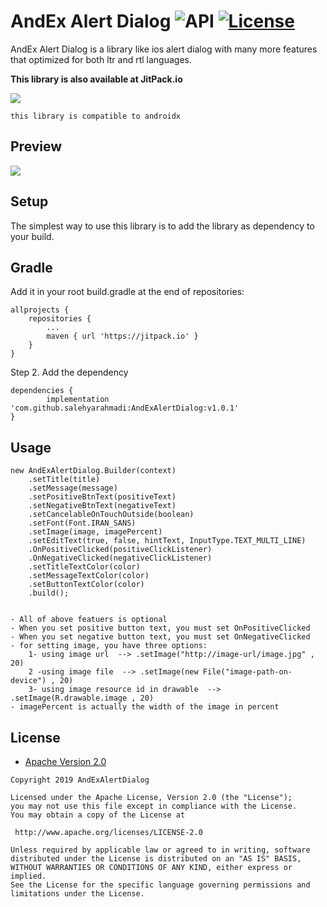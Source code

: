 AndEx Alert Dialog ![API](https://img.shields.io/badge/API-17%2B-brightgreen.svg?style=flat) [![License](https://img.shields.io/badge/License-Apache%202.0-green.svg)](https://opensource.org/licenses/Apache-2.0)
===================
AndEx Alert Dialog is a library like ios alert dialog with many more features that optimized for both ltr and rtl languages.


**This library is also available at JitPack.io**

[![](https://jitpack.io/v/salehyarahmadi/AndExAlertDialog.svg)](https://jitpack.io/#salehyarahmadi/AndExAlertDialog)


`this library is compatible to androidx`

## Preview
![](https://github.com/salehyarahmadi/AndExAlertDialog/blob/master/andex-alert-dialog.gif)

## Setup
The simplest way to use this library is to add the library as dependency to your build.

## Gradle

Add it in your root build.gradle at the end of repositories:

	allprojects {
		repositories {
			...
			maven { url 'https://jitpack.io' }
		}
	}

Step 2. Add the dependency

	dependencies {
	        implementation 'com.github.salehyarahmadi:AndExAlertDialog:v1.0.1'
	}

## Usage


    new AndExAlertDialog.Builder(context)
        .setTitle(title)
        .setMessage(message)
        .setPositiveBtnText(positiveText)
        .setNegativeBtnText(negativeText)
        .setCancelableOnTouchOutside(boolean)
        .setFont(Font.IRAN_SANS)
        .setImage(image, imagePercent)
        .setEditText(true, false, hintText, InputType.TEXT_MULTI_LINE)
        .OnPositiveClicked(positiveClickListener)
        .OnNegativeClicked(negativeClickListener)
        .setTitleTextColor(color)
        .setMessageTextColor(color)
        .setButtonTextColor(color)
        .build();


    - All of above featuers is optional
    - When you set positive button text, you must set OnPositiveClicked
    - When you set negative button text, you must set OnNegativeClicked
    - for setting image, you have three options:
        1- using image url  --> .setImage("http://image-url/image.jpg" , 20)
        2 -using image file  --> .setImage(new File("image-path-on-device") , 20)
        3- using image resource id in drawable  --> .setImage(R.drawable.image , 20)
    - imagePercent is actually the width of the image in percent


        
 ## License

* [Apache Version 2.0](http://www.apache.org/licenses/LICENSE-2.0.html)

```
Copyright 2019 AndExAlertDialog

Licensed under the Apache License, Version 2.0 (the "License");
you may not use this file except in compliance with the License.
You may obtain a copy of the License at

 http://www.apache.org/licenses/LICENSE-2.0

Unless required by applicable law or agreed to in writing, software
distributed under the License is distributed on an "AS IS" BASIS,
WITHOUT WARRANTIES OR CONDITIONS OF ANY KIND, either express or implied.
See the License for the specific language governing permissions and
limitations under the License.
       
